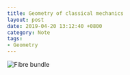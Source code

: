 ```yaml
---
title: Geometry of classical mechanics
layout: post
date: 2019-04-20 13:12:40 +0800
category: Note
tags: 
- Geometry
---
```


![Fibre bundle](2019/test.svg)